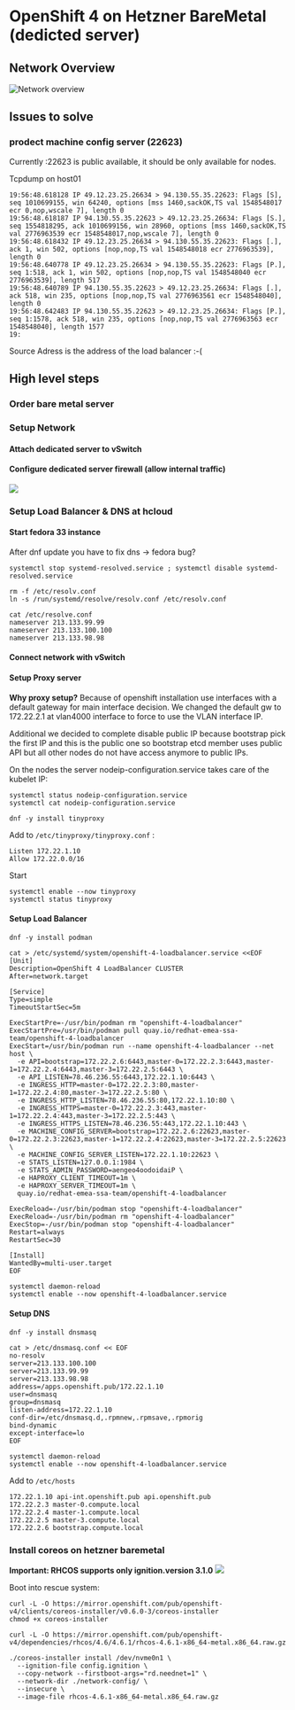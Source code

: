 # OpenShift 4 on Hetzner BareMetal (dedicted server)

## Network Overview

![Network overview](docs/network-overview-v3.png)


## Issues to solve

### prodect machine config server (22623)

Currently :22623 is public available, it should be only available for nodes.


Tcpdump on host01
```
19:56:48.618128 IP 49.12.23.25.26634 > 94.130.55.35.22623: Flags [S], seq 1010699155, win 64240, options [mss 1460,sackOK,TS val 1548548017 ecr 0,nop,wscale 7], length 0
19:56:48.618187 IP 94.130.55.35.22623 > 49.12.23.25.26634: Flags [S.], seq 1554818295, ack 1010699156, win 28960, options [mss 1460,sackOK,TS val 2776963539 ecr 1548548017,nop,wscale 7], length 0
19:56:48.618432 IP 49.12.23.25.26634 > 94.130.55.35.22623: Flags [.], ack 1, win 502, options [nop,nop,TS val 1548548018 ecr 2776963539], length 0
19:56:48.640778 IP 49.12.23.25.26634 > 94.130.55.35.22623: Flags [P.], seq 1:518, ack 1, win 502, options [nop,nop,TS val 1548548040 ecr 2776963539], length 517
19:56:48.640789 IP 94.130.55.35.22623 > 49.12.23.25.26634: Flags [.], ack 518, win 235, options [nop,nop,TS val 2776963561 ecr 1548548040], length 0
19:56:48.642483 IP 94.130.55.35.22623 > 49.12.23.25.26634: Flags [P.], seq 1:1578, ack 518, win 235, options [nop,nop,TS val 2776963563 ecr 1548548040], length 1577
19:
```
Source Adress is the address of the load balancer :-(




## High level steps

### Order bare metal server
### Setup Network
#### Attach dedicated server to vSwitch
#### Configure dedicated server firewall (allow internal traffic)

![](docs/firewall-example.png)

### Setup Load Balancer & DNS at hcloud
#### Start fedora 33 instance

After dnf update you have to fix dns -> fedora bug?
```
systemctl stop systemd-resolved.service ; systemctl disable systemd-resolved.service

rm -f /etc/resolv.conf
ln -s /run/systemd/resolve/resolv.conf /etc/resolv.conf

cat /etc/resolve.conf
nameserver 213.133.99.99
nameserver 213.133.100.100
nameserver 213.133.98.98

```
#### Connect network with vSwitch

#### Setup Proxy server

**Why proxy setup?**
Because of openshift installation use interfaces with a default gateway for main interface decision. We changed the default gw to 172.22.2.1 at vlan4000 interface to force to use the VLAN interface IP.

Additional we decided to complete disable public IP because bootstrap pick the first IP and this is the public one so bootstrap etcd member uses public API but all other nodes do not have access anymore to public IPs.

On the nodes the server nodeip-configuration.service takes care of the kubelet IP:
```
systemctl status nodeip-configuration.service
systemctl cat nodeip-configuration.service
```


```
dnf -y install tinyproxy
```

Add to `/etc/tinyproxy/tinyproxy.conf` :

```
Listen 172.22.1.10
Allow 172.22.0.0/16
```

Start
```
systemctl enable --now tinyproxy
systemctl status tinyproxy

```

#### Setup Load Balancer

```
dnf -y install podman
```

```
cat > /etc/systemd/system/openshift-4-loadbalancer.service <<EOF
[Unit]
Description=OpenShift 4 LoadBalancer CLUSTER
After=network.target

[Service]
Type=simple
TimeoutStartSec=5m

ExecStartPre=-/usr/bin/podman rm "openshift-4-loadbalancer"
ExecStartPre=/usr/bin/podman pull quay.io/redhat-emea-ssa-team/openshift-4-loadbalancer
ExecStart=/usr/bin/podman run --name openshift-4-loadbalancer --net host \
  -e API=bootstrap=172.22.2.6:6443,master-0=172.22.2.3:6443,master-1=172.22.2.4:6443,master-3=172.22.2.5:6443 \
  -e API_LISTEN=78.46.236.55:6443,172.22.1.10:6443 \
  -e INGRESS_HTTP=master-0=172.22.2.3:80,master-1=172.22.2.4:80,master-3=172.22.2.5:80 \
  -e INGRESS_HTTP_LISTEN=78.46.236.55:80,172.22.1.10:80 \
  -e INGRESS_HTTPS=master-0=172.22.2.3:443,master-1=172.22.2.4:443,master-3=172.22.2.5:443 \
  -e INGRESS_HTTPS_LISTEN=78.46.236.55:443,172.22.1.10:443 \
  -e MACHINE_CONFIG_SERVER=bootstrap=172.22.2.6:22623,master-0=172.22.2.3:22623,master-1=172.22.2.4:22623,master-3=172.22.2.5:22623 \
  -e MACHINE_CONFIG_SERVER_LISTEN=172.22.1.10:22623 \
  -e STATS_LISTEN=127.0.0.1:1984 \
  -e STATS_ADMIN_PASSWORD=aengeo4oodoidaiP \
  -e HAPROXY_CLIENT_TIMEOUT=1m \
  -e HAPROXY_SERVER_TIMEOUT=1m \
  quay.io/redhat-emea-ssa-team/openshift-4-loadbalancer

ExecReload=-/usr/bin/podman stop "openshift-4-loadbalancer"
ExecReload=-/usr/bin/podman rm "openshift-4-loadbalancer"
ExecStop=-/usr/bin/podman stop "openshift-4-loadbalancer"
Restart=always
RestartSec=30

[Install]
WantedBy=multi-user.target
EOF
```

```
systemctl daemon-reload
systemctl enable --now openshift-4-loadbalancer.service
```


#### Setup DNS

```
dnf -y install dnsmasq
```

```
cat > /etc/dnsmasq.conf << EOF
no-resolv
server=213.133.100.100
server=213.133.99.99
server=213.133.98.98
address=/apps.openshift.pub/172.22.1.10
user=dnsmasq
group=dnsmasq
listen-address=172.22.1.10
conf-dir=/etc/dnsmasq.d,.rpmnew,.rpmsave,.rpmorig
bind-dynamic
except-interface=lo
EOF
```

```
systemctl daemon-reload
systemctl enable --now openshift-4-loadbalancer.service
```

Add to `/etc/hosts`
```
172.22.1.10 api-int.openshift.pub api.openshift.pub
172.22.2.3 master-0.compute.local
172.22.2.4 master-1.compute.local
172.22.2.5 master-3.compute.local
172.22.2.6 bootstrap.compute.local
```


### Install coreos on hetzner baremetal

**Important: RHCOS supports only ignition.version 3.1.0**
![](docs/ioctl-error.png)

Boot into rescue system:
```
curl -L -O https://mirror.openshift.com/pub/openshift-v4/clients/coreos-installer/v0.6.0-3/coreos-installer
chmod +x coreos-installer

curl -L -O https://mirror.openshift.com/pub/openshift-v4/dependencies/rhcos/4.6/4.6.1/rhcos-4.6.1-x86_64-metal.x86_64.raw.gz

./coreos-installer install /dev/nvme0n1 \
  --ignition-file config.ignition \
  --copy-network --firstboot-args="rd.neednet=1" \
  --network-dir ./network-config/ \
  --insecure \
  --image-file rhcos-4.6.1-x86_64-metal.x86_64.raw.gz
```
